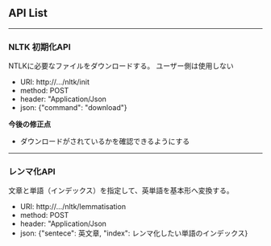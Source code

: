 ## API List
---
### NLTK 初期化API

NTLKに必要なファイルをダウンロードする。
ユーザー側は使用しない

- URI: http://.../nltk/init
- method: POST
- header: "Application/Json
- json: {"command": "download"}

**今後の修正点**

- ダウンロードがされているかを確認できるようにする

---
### レンマ化API

文章と単語（インデックス）を指定して、英単語を基本形へ変換する。

- URI: http://.../nltk/lemmatisation
- method: POST
- header: "Application/Json
- json: {"sentece": 英文章, "index": レンマ化したい単語のインデックス}